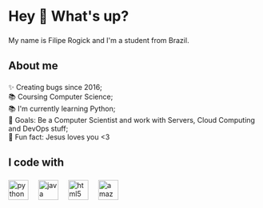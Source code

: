 <h1 align="left">Hey 👋 What's up?</h1>

###

<p align="left">My name is Filipe Rogick and I'm a student from Brazil.</p>

###

<h2 align="left">About me</h2>

###

<p align="left">✨ Creating bugs since 2016;<br>📚 Coursing Computer Science;<br>📚 I'm currently learning Python;<br>🎯 Goals: Be a Computer Scientist and work with Servers, Cloud Computing and DevOps stuff;<br>🎲 Fun fact: Jesus loves you <3</p>

###

<h2 align="left">I code with</h2>

###

<div align="left">
  <img src="https://cdn.jsdelivr.net/gh/devicons/devicon/icons/python/python-original.svg" height="40" alt="python logo"  />
  <img width="12" />
  <img src="https://cdn.jsdelivr.net/gh/devicons/devicon/icons/java/java-original.svg" height="40" alt="java logo"  />
  <img width="12" />
  <img src="https://cdn.jsdelivr.net/gh/devicons/devicon/icons/html5/html5-original.svg" height="40" alt="html5 logo"  />
  <img width="12" />
  <img src="https://cdn.jsdelivr.net/gh/devicons/devicon/icons/amazonwebservices/amazonwebservices-line-wordmark.svg" height="40" alt="amazonwebservices logo"  />
</div>

###
